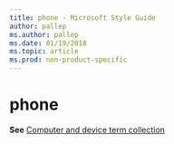 ```yaml
---
title: phone - Microsoft Style Guide
author: pallep
ms.author: pallep
ms.date: 01/19/2018
ms.topic: article
ms.prod: non-product-specific
---
```


# phone

**See** [Computer and device term collection](/style-guide/a-z-word-list-term-collections/term-collections/computer-device-terms)
